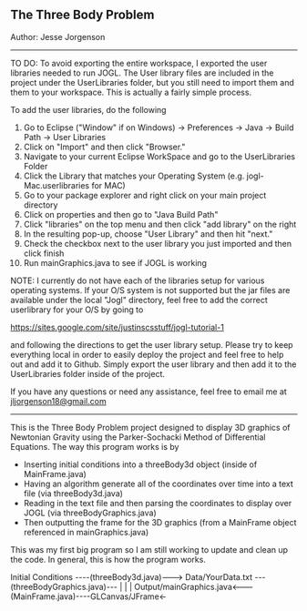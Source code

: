 The Three Body Problem
-----------------------
Author: Jesse Jorgenson


------------------------------------------------------------------------------------------

TO DO:
To avoid exporting the entire workspace, I exported the user libraries needed to run JOGL. 
The User library files are included in the project under the UserLibraries folder, but you 
still need to import them and them to your workspace. This is actually a fairly simple process.

To add the user libraries, do the following

1. Go to Eclipse ("Window" if on Windows) -> Preferences -> Java -> Build Path -> User Libraries 
2. Click on "Import" and then click "Browser."
3. Navigate to your current Eclipse WorkSpace and go to the UserLibraries Folder
4. Click the Library that matches your Operating System (e.g. jogl-Mac.userlibraries for MAC)
5. Go to your package explorer and right click on your main project directory
6. Click on properties and then go to "Java Build Path"
7. Click "libraries" on the top menu and then click "add library" on the right
8. In the resulting pop-up, choose "User Library" and then hit "next."
9. Check the checkbox next to the user library you just imported and then click finish
10. Run mainGraphics.java to see if JOGL is working

NOTE:
I currently do not have each of the libraries setup for various operating systems. If your 
O/S system is not supported but the jar files are available under the local "Jogl" directory,
feel free to add the correct userlibrary for your O/S by going to 

https://sites.google.com/site/justinscsstuff/jogl-tutorial-1 

and following the directions to get the user library setup. Please try to keep everything local
in order to easily deploy the project and feel free to help out and add it to Github. Simply
export the user library and then add it to the UserLibraries folder inside of the project.

If you have any questions or need any assistance, feel free to email me at jljorgenson18@gmail.com

------------------------------------------------------------------------------------------

This is the Three Body Problem project designed to display 3D graphics of Newtonian Gravity using
the Parker-Sochacki Method of Differential Equations. The way this program works is by 
- Inserting initial conditions into a threeBody3d object (inside of MainFrame.java)
- Having an algorithm generate all of the coordinates over time into a text file (via threeBody3d.java)
- Reading in the text file and then parsing the coordinates to display over JOGL (via threeBodyGraphics.java)
- Then outputting the frame for the 3D graphics (from a MainFrame object referenced in mainGraphics.java)

This was my first big program so I am still working to update and clean up the code. In general, this is 
how the program works.

Initial Conditions ----(threeBody3d.java)---> Data/YourData.txt ---(threeBodyGraphics.java)---
																							  |
																							  |
																							  |
							  Output/mainGraphics.java<---(MainFrame.java)----GLCanvas/JFrame<-
							  
